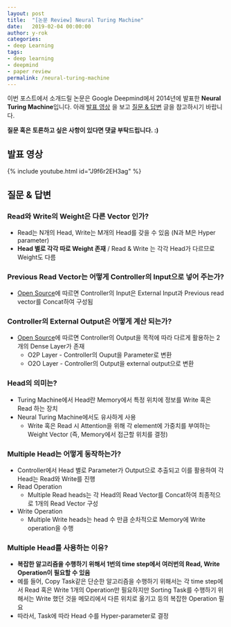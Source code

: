 ```yaml
---
layout: post
title:  "[논문 Review] Neural Turing Machine"
date:   2019-02-04 00:00:00
author: y-rok
categories: 
- deep Learning
tags: 
- deep learning 
- deepmind
- paper review
permalink: /neural-turing-machine
---
```


이번 포스트에서 소개드릴 논문은 Google Deepmind에서 2014년에 발표한 **Neural Turing Machine**입니다. 아래 
[발표 영상](#-발표-영상)
을 보고 [질문 & 답변](#-질문-&-답변) 글을 참고하시기 바랍니다. 

**질문 혹은 토론하고 싶은 사항이 있다면 댓글 부탁드립니다. :)**


## 발표 영상

{% include youtube.html id="J9f6r2EH3ag" %} 

## 질문 & 답변
### Read와 Write의 Weight은 다른 Vector 인가?

- Read는 N개의 Head, Write는 M개의 Head를 갖을 수 있음 (N과 M은 Hyper parameter)
- **Head 별로 각각 따로 Weight 존재** / Read & Write 는 각각 Head가 다르므로 Weight도 다름

### Previous Read Vector는 어떻게 Controller의 Input으로 넣어 주는가?

- [Open Source](https://github.com/snowkylin/ntm)에 따르면 Controller의 Input은 External Input과 Previous read vector를 Concat하여 구성됨

### Controller의 External Output은 어떻게 계산 되는가?

- [Open Source](https://github.com/snowkylin/ntm)에 따르면 Controller의 Output을 목적에 따라 다르게 활용하는 2개의 Dense Layer가 존재
    - O2P Layer - Controller의 Ouput을 Parameter로 변환
    - O2O Layer - Controller의 Output을 external output으로 변환

### Head의 의미는?

- Turing Machine에서 Head란 Memory에서 특정 위치에 정보를 Write 혹은 Read 하는 장치
- Neural Turing Machine에서도 유사하게 사용
    - Write 혹은 Read 시 Attention을 위해 각 element에 가중치를 부여하는 Weight Vector (즉, Memory에서 접근할 위치를 결정)

### Multiple Head는 어떻게 동작하는가?

- Controller에서 Head 별로 Parameter가 Output으로 추출되고 이를 활용하여 각 Head는 Read와 Write를 진행
- Read Operation
   - Multiple Read heads는 각 Head의 Read Vector를 Concat하여 최종적으로 1개의 Read Vector 구성
- Write Operation
   - Multiple Write heads는 head 수 만큼 순차적으로 Memory에 Write operation을 수행

### Multiple Head를 사용하는 이유?

- **복잡한 알고리즘을 수행하기 위해서 1번의 time step에서 여러번의 Read, Write Operation이 필요할 수 있음**
- 예를 들어, Copy Task같은 단순한 알고리즘을 수행하기 위해서는 각 time step에서 Read 혹은 Write 1개의 Operation만 필요하지만 Sorting Task를 수행하기 위해서는 Write 했던 것을 메모리에서 다른 위치로 옮기고 등의 복잡한 Operation 필요
- 따라서, Task에 따라 Head 수를 Hyper-parameter로 결정